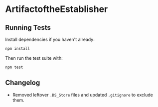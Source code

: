 # ArtifactoftheEstablisher

## Running Tests

Install dependencies if you haven't already:

```bash
npm install
```

Then run the test suite with:

```bash
npm test
```
 

## Changelog
- Removed leftover `.DS_Store` files and updated `.gitignore` to exclude them.
